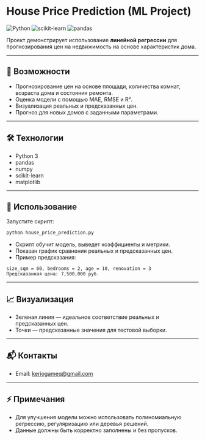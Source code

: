 # House Price Prediction (ML Project)

![Python](https://img.shields.io/badge/Python-3.11-blue) ![scikit-learn](https://img.shields.io/badge/scikit--learn-1.3.0-green) ![pandas](https://img.shields.io/badge/pandas-2.1.0-orange)

Проект демонстрирует использование **линейной регрессии** для прогнозирования цен на недвижимость на основе характеристик дома.

---

## 🚀 Возможности

- Прогнозирование цен на основе площади, количества комнат, возраста дома и состояния ремонта.
- Оценка модели с помощью MAE, RMSE и R².
- Визуализация реальных и предсказанных цен.
- Прогноз для новых домов с заданными параметрами.

---

## 🛠 Технологии

- Python 3
- pandas
- numpy
- scikit-learn
- matplotlib


---

## 🎯 Использование

Запустите скрипт:

```bash
python house_price_prediction.py
```

- Скрипт обучит модель, выведет коэффициенты и метрики.
- Показан график сравнения реальных и предсказанных цен.
- Пример предсказания:

```text
size_sqm = 60, bedrooms = 2, age = 10, renovation = 3
Предсказанная цена: 7,500,000 руб.
```

---

## 📈 Визуализация

- Зеленая линия — идеальное соответствие реальных и предсказанных цен.
- Точки — предсказанные значения для тестовой выборки.

---

## 📬 Контакты

- Email: keriogameq@gmail.com  
---

## ⚡ Примечания

- Для улучшения модели можно использовать полиномиальную регрессию, регуляризацию или деревья решений.
- Данные должны быть корректно заполнены и без пропусков.

